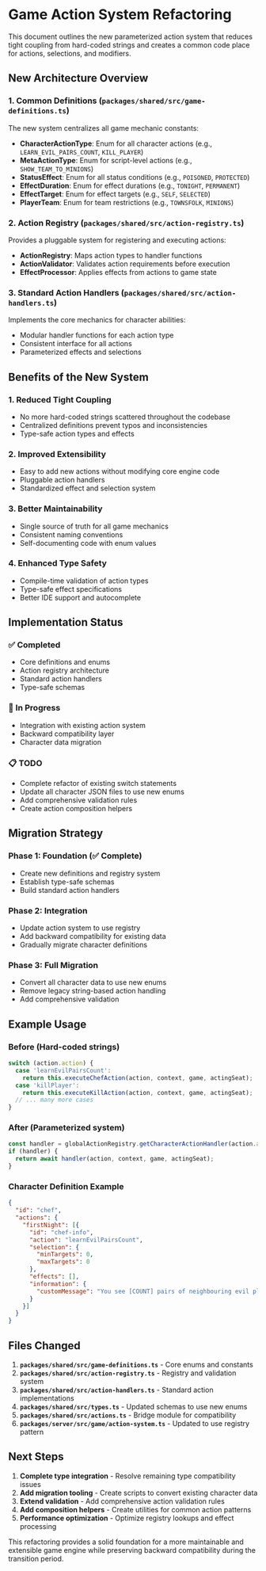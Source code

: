 # Game Action System Refactoring

This document outlines the new parameterized action system that reduces tight coupling from hard-coded strings and creates a common code place for actions, selections, and modifiers.

## New Architecture Overview

### 1. Common Definitions (`packages/shared/src/game-definitions.ts`)

The new system centralizes all game mechanic constants:

- **CharacterActionType**: Enum for all character actions (e.g., `LEARN_EVIL_PAIRS_COUNT`, `KILL_PLAYER`)
- **MetaActionType**: Enum for script-level actions (e.g., `SHOW_TEAM_TO_MINIONS`)
- **StatusEffect**: Enum for all status conditions (e.g., `POISONED`, `PROTECTED`)
- **EffectDuration**: Enum for effect durations (e.g., `TONIGHT`, `PERMANENT`)
- **EffectTarget**: Enum for effect targets (e.g., `SELF`, `SELECTED`)
- **PlayerTeam**: Enum for team restrictions (e.g., `TOWNSFOLK`, `MINIONS`)

### 2. Action Registry (`packages/shared/src/action-registry.ts`)

Provides a pluggable system for registering and executing actions:

- **ActionRegistry**: Maps action types to handler functions
- **ActionValidator**: Validates action requirements before execution
- **EffectProcessor**: Applies effects from actions to game state

### 3. Standard Action Handlers (`packages/shared/src/action-handlers.ts`)

Implements the core mechanics for character abilities:

- Modular handler functions for each action type
- Consistent interface for all actions
- Parameterized effects and selections

## Benefits of the New System

### 1. **Reduced Tight Coupling**
- No more hard-coded strings scattered throughout the codebase
- Centralized definitions prevent typos and inconsistencies
- Type-safe action types and effects

### 2. **Improved Extensibility**
- Easy to add new actions without modifying core engine code
- Pluggable action handlers
- Standardized effect and selection system

### 3. **Better Maintainability**
- Single source of truth for all game mechanics
- Consistent naming conventions
- Self-documenting code with enum values

### 4. **Enhanced Type Safety**
- Compile-time validation of action types
- Type-safe effect specifications
- Better IDE support and autocomplete

## Implementation Status

### ✅ Completed
- Core definitions and enums
- Action registry architecture
- Standard action handlers
- Type-safe schemas

### 🔄 In Progress
- Integration with existing action system
- Backward compatibility layer
- Character data migration

### 📋 TODO
- Complete refactor of existing switch statements
- Update all character JSON files to use new enums
- Add comprehensive validation rules
- Create action composition helpers

## Migration Strategy

### Phase 1: Foundation (✅ Complete)
- Create new definitions and registry system
- Establish type-safe schemas
- Build standard action handlers

### Phase 2: Integration
- Update action system to use registry
- Add backward compatibility for existing data
- Gradually migrate character definitions

### Phase 3: Full Migration
- Convert all character data to use new enums
- Remove legacy string-based action handling
- Add comprehensive validation

## Example Usage

### Before (Hard-coded strings)
```typescript
switch (action.action) {
  case 'learnEvilPairsCount':
    return this.executeChefAction(action, context, game, actingSeat);
  case 'killPlayer':
    return this.executeKillAction(action, context, game, actingSeat);
  // ... many more cases
}
```

### After (Parameterized system)
```typescript
const handler = globalActionRegistry.getCharacterActionHandler(action.action);
if (handler) {
  return await handler(action, context, game, actingSeat);
}
```

### Character Definition Example
```json
{
  "id": "chef",
  "actions": {
    "firstNight": [{
      "id": "chef-info",
      "action": "learnEvilPairsCount",
      "selection": {
        "minTargets": 0,
        "maxTargets": 0
      },
      "effects": [],
      "information": {
        "customMessage": "You see [COUNT] pairs of neighbouring evil players"
      }
    }]
  }
}
```

## Files Changed

1. **`packages/shared/src/game-definitions.ts`** - Core enums and constants
2. **`packages/shared/src/action-registry.ts`** - Registry and validation system
3. **`packages/shared/src/action-handlers.ts`** - Standard action implementations
4. **`packages/shared/src/types.ts`** - Updated schemas to use new enums
5. **`packages/shared/src/actions.ts`** - Bridge module for compatibility
6. **`packages/server/src/game/action-system.ts`** - Updated to use registry pattern

## Next Steps

1. **Complete type integration** - Resolve remaining type compatibility issues
2. **Add migration tooling** - Create scripts to convert existing character data
3. **Extend validation** - Add comprehensive action validation rules
4. **Add composition helpers** - Create utilities for common action patterns
5. **Performance optimization** - Optimize registry lookups and effect processing

This refactoring provides a solid foundation for a more maintainable and extensible game engine while preserving backward compatibility during the transition period.
